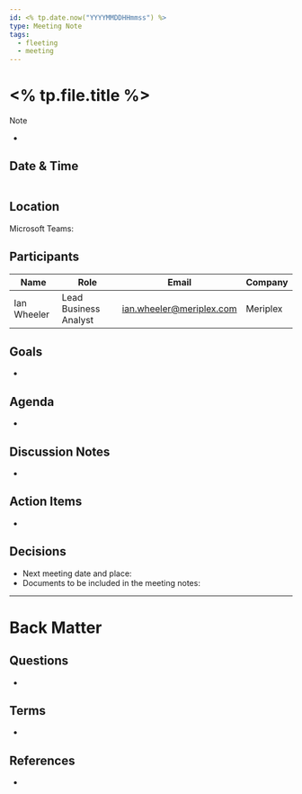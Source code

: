 ```yaml
---
id: <% tp.date.now("YYYYMMDDHHmmss") %>
type: Meeting Note
tags:
  - fleeting
  - meeting
---
```

# <% tp.file.title %>
<!-- Main content of my thoughts really -->

> [!Note]
> - 

## Date & Time

```Datetime

```

## Location

Microsoft Teams: 

## Participants
<!-- List of meeting participants using linked names -->

| Name        | Role                  | Email                    | Company  |
| ----------- | --------------------- | ------------------------ | -------- |
| Ian Wheeler | Lead Business Analyst | ian.wheeler@meriplex.com | Meriplex |

## Goals
<!-- What we want to achieve in this meeting -->
- 

## Agenda 
<!-- What, who & duration planned in advance -->
- 

## Discussion Notes
<!-- Cover discussion topics -->
- 

## Action Items
<!-- Add tasks, task owners and due dates -->
- 

## Decisions
<!-- Record of decisions you make in this meeting -->
- Next meeting date and place: 
- Documents to be included in the meeting notes:


---
# Back Matter
## Questions
<!-- What remains for you to consider? --> 
- 

## Terms
<!-- Links to definition pages -->
- 

## References
<!-- Links to pages not referenced in the content -->
- 